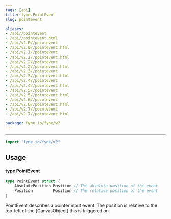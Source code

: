 ```yaml
---
tags: [api]
title: fyne.PointEvent
slug: pointevent

aliases:
- /api//pointevent
- /api//pointevent.html
- /api/v2.0//pointevent
- /api/v2.0//pointevent.html
- /api/v2.1//pointevent
- /api/v2.1//pointevent.html
- /api/v2.2//pointevent
- /api/v2.2//pointevent.html
- /api/v2.3//pointevent
- /api/v2.3//pointevent.html
- /api/v2.4//pointevent
- /api/v2.4//pointevent.html
- /api/v2.5//pointevent
- /api/v2.5//pointevent.html
- /api/v2.6//pointevent
- /api/v2.6//pointevent.html
- /api/v2.7//pointevent
- /api/v2.7//pointevent.html

package: fyne.io/fyne/v2
---
```



---
```go
import "fyne.io/fyne/v2"
```

## Usage

#### type PointEvent

```go
type PointEvent struct {
	AbsolutePosition Position // The absolute position of the event
	Position         Position // The relative position of the event
}
```

PointEvent describes a pointer input event. The position is relative to the top-left of the [CanvasObject] this is triggered on.
